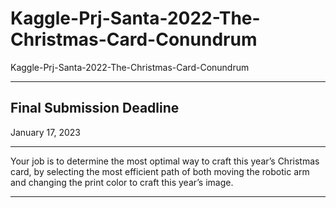 # Kaggle-Prj-Santa-2022-The-Christmas-Card-Conundrum
Kaggle-Prj-Santa-2022-The-Christmas-Card-Conundrum

-----

## Final Submission Deadline

January 17, 2023

-----

Your job is to determine the most optimal way to craft this year’s Christmas card, by selecting the most efficient path of both moving the robotic arm and changing the print color to craft this year’s image.

-----

